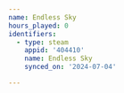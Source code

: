 ```yaml
---
name: Endless Sky
hours_played: 0
identifiers:
  - type: steam
    appid: '404410'
    name: Endless Sky
    synced_on: '2024-07-04'

---
```

